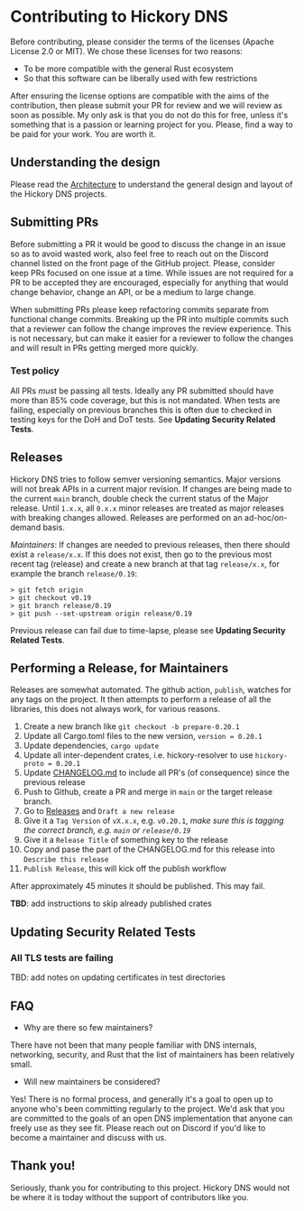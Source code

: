 # Contributing to Hickory DNS

Before contributing, please consider the terms of the licenses (Apache License 2.0 or MIT). We chose these licenses for two reasons:

- To be more compatible with the general Rust ecosystem
- So that this software can be liberally used with few restrictions

After ensuring the license options are compatible with the aims of the contribution, then please submit your PR for review and we will review as soon as possible. My only ask is that you do not do this for free, unless it's something that is a passion or learning project for you. Please, find a way to be paid for your work. You are worth it.

## Understanding the design

Please read the [Architecture](ARCHITECTURE.md) to understand the general design and layout of the Hickory DNS projects.

## Submitting PRs

Before submitting a PR it would be good to discuss the change in an issue so as to avoid wasted work, also feel free to reach out on the Discord channel listed on the front page of the GitHub project. Please, consider keep PRs focused on one issue at a time. While issues are not required for a PR to be accepted they are encouraged, especially for anything that would change behavior, change an API, or be a medium to large change.

When submitting PRs please keep refactoring commits separate from functional change commits. Breaking up the PR into multiple commits such that a reviewer can follow the change improves the review experience. This is not necessary, but can make it easier for a reviewer to follow the changes and will result in PRs getting merged more quickly.

### Test policy

All PRs *must* be passing all tests. Ideally any PR submitted should have more than 85% code coverage, but this is not mandated. When tests are failing, especially on previous branches this is often due to checked in testing keys for the DoH and DoT tests. See **Updating Security Related Tests**.

## Releases

Hickory DNS tries to follow semver versioning semantics. Major versions will not break APIs in a current major revision. If changes are being made to the current `main` branch, double check the current status of the Major release. Until `1.x.x`, all `0.x.x` minor releases are treated as major releases with breaking changes allowed. Releases are performed on an ad-hoc/on-demand basis.

*Maintainers*: If changes are needed to previous releases, then there should exist a `release/x.x`. If this does not exist, then go to the previous most recent tag (release) and create a new branch at that tag `release/x.x`, for example the branch `release/0.19`:

```shell
> git fetch origin
> git checkout v0.19
> git branch release/0.19
> git push --set-upstream origin release/0.19
```

Previous release can fail due to time-lapse, please see **Updating Security Related Tests**.

## Performing a Release, for Maintainers

Releases are somewhat automated. The github action, `publish`, watches for any tags on the project. It then attempts to perform a release of all the libraries, this does not always work, for various reasons.

1. Create a new branch like `git checkout -b prepare-0.20.1`
1. Update all Cargo.toml files to the new version, `version = 0.20.1`
1. Update dependencies, `cargo update`
1. Update all inter-dependent crates, i.e. hickory-resolver to use `hickory-proto = 0.20.1`
1. Update [CHANGELOG.md](CHANGELOG.md) to include all PR's (of consequence) since the previous release
1. Push to Github, create a PR and merge in `main` or the target release branch.
1. Go to [Releases](https://github.com/hickory-dns/hickory-dns/releases) and `Draft a new release`
1. Give it a `Tag Version` of `vX.x.x`, e.g. `v0.20.1`, *make sure this is tagging the correct branch, e.g. `main` or `release/0.19`*
1. Give it a  `Release Title` of something key to the release
1. Copy and pase the part of the CHANGELOG.md for this release into `Describe this release`
1. `Publish Release`, this will kick off the publish workflow

After approximately 45 minutes it should be published. This may fail.

**TBD**: add instructions to skip already published crates

## Updating Security Related Tests

### All TLS tests are failing

TBD: add notes on updating certificates in test directories

## FAQ

- Why are there so few maintainers?

There have not been that many people familiar with DNS internals, networking, security, and Rust that the list of maintainers has been relatively small.

- Will new maintainers be considered?

Yes! There is no formal process, and generally it's a goal to open up to anyone who's been committing regularly to the project. We'd ask that you are committed to the goals of an open DNS implementation that anyone can freely use as they see fit. Please reach out on Discord if you'd like to become a maintainer and discuss with us.

## Thank you!

Seriously, thank you for contributing to this project. Hickory DNS would not be where it is today without the support of contributors like you.
